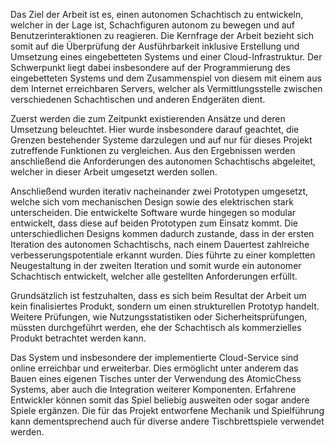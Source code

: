 Das Ziel der Arbeit ist es, einen autonomen Schachtisch zu entwickeln, welcher in der Lage ist, Schachfiguren autonom zu bewegen und auf Benutzerinteraktionen zu reagieren.
Die Kernfrage der Arbeit bezieht sich somit auf die Überprüfung der Ausführbarkeit inklusive Erstellung und Umsetzung eines eingebetteten Systems und einer Cloud-Infrastruktur. 
Der Schwerpunkt liegt dabei insbesondere auf der Programmierung des eingebetteten Systems und dem Zusammenspiel von diesem mit einem aus dem Internet erreichbaren Servers, welcher als Vermittlungsstelle zwischen verschiedenen Schachtischen und anderen Endgeräten dient.

Zuerst werden die zum Zeitpunkt existierenden Ansätze und deren Umsetzung beleuchtet. Hier wurde insbesondere darauf geachtet, die Grenzen bestehender Systeme darzulegen und auf nur für dieses Projekt zutreffende Funktionen zu vergleichen. Aus den Ergebnissen werden anschließend die Anforderungen des autonomen Schachtischs abgeleitet, welcher in dieser Arbeit umgesetzt werden sollen.

Anschließend wurden iterativ nacheinander zwei Prototypen umgesetzt, welche sich vom mechanischen Design sowie des elektrischen stark unterscheiden. Die entwickelte Software wurde hingegen so modular entwickelt, dass diese auf beiden Prototypen zum Einsatz kommt. Die unterschiedlichen Designs kommen dadurch zustande, dass in der ersten Iteration des autonomen Schachtischs, nach einem Dauertest zahlreiche verbesserungspotentiale erkannt wurden. Dies führte zu einer kompletten Neugestaltung in der zweiten Iteration und somit wurde ein autonomer Schachtisch entwickelt, welcher alle gestellten Anforderungen erfüllt. 


Grundsätzlich ist festzuhalten, dass es sich beim Resultat der Arbeit um kein finalisiertes Produkt, sondern um einen strukturellen Prototyp handelt.
Weitere Prüfungen, wie Nutzungsstatistiken oder Sicherheitsprüfungen, müssten durchgeführt werden, ehe der Schachtisch als kommerzielles Produkt betrachtet werden kann.

Das System und insbesondere der implementierte Cloud-Service sind online erreichbar und erweiterbar. Dies ermöglicht unter anderem das Bauen eines eigenen Tisches unter der Verwendung des AtomicChess Systems, aber auch die Integration weiterer Komponenten. Erfahrene Entwickler können somit das Spiel beliebig ausweiten oder sogar andere Spiele ergänzen. Die für das Projekt entworfene Mechanik und Spielführung kann dementsprechend auch für diverse andere Tischbrettspiele verwendet werden.

